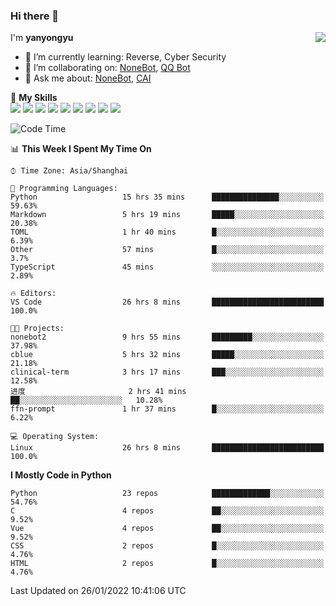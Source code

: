 ### Hi there 👋

<a href="#">
  <img align="right" src="https://github-readme-stats.vercel.app/api?username=yanyongyu&count_private=true&show_icons=true&bg_color=15,f2f7fd,E0EAFC" />
</a>

I'm **yanyongyu**

- 🌱 I’m currently learning: Reverse, Cyber Security
- 👯 I’m collaborating on: [NoneBot](https://github.com/nonebot), [QQ Bot](https://github.com/Mrs4s/go-cqhttp)
- 💬 Ask me about: [NoneBot](https://github.com/nonebot), [CAI](https://github.com/cscs181/CAI)

🌟 **My Skills**  
![](https://img.shields.io/badge/-Python-3e74a2?style=flat-square&logo=Python&logoColor=fff)
![](https://img.shields.io/badge/-Node.js-339933?style=flat-square&logo=Node.js&logoColor=fff)
![](https://img.shields.io/badge/-Vue-4fc08d?style=flat-square&logo=Vue.js&logoColor=fff)
![](https://img.shields.io/badge/-React-2d98ce?style=flat-square&logo=React&logoColor=fff)
![](https://img.shields.io/badge/-Docker-2496ED?style=flat-square&logo=Docker&logoColor=fff)
![](https://img.shields.io/badge/-Linux-000000?style=flat-square&logo=Linux&logoColor=fff)
![](https://img.shields.io/badge/-MySQL-4479A1?style=flat-square&logo=MySQL&logoColor=fff)
![](https://img.shields.io/badge/-Redis-DC382D?style=flat-square&logo=Redis&logoColor=fff)
![](https://img.shields.io/badge/-MongoDB-47A248?style=flat-square&logo=MongoDB&logoColor=fff)

<!--START_SECTION:waka-->
![Code Time](http://img.shields.io/badge/Code%20Time-2%2C063%20hrs%2017%20mins-blue)

📊 **This Week I Spent My Time On** 

```text
⌚︎ Time Zone: Asia/Shanghai

💬 Programming Languages: 
Python                   15 hrs 35 mins      ███████████████░░░░░░░░░░   59.63% 
Markdown                 5 hrs 19 mins       █████░░░░░░░░░░░░░░░░░░░░   20.38% 
TOML                     1 hr 40 mins        █░░░░░░░░░░░░░░░░░░░░░░░░   6.39% 
Other                    57 mins             █░░░░░░░░░░░░░░░░░░░░░░░░   3.7% 
TypeScript               45 mins             ░░░░░░░░░░░░░░░░░░░░░░░░░   2.89%

🔥 Editors: 
VS Code                  26 hrs 8 mins       █████████████████████████   100.0%

🐱‍💻 Projects: 
nonebot2                 9 hrs 55 mins       █████████░░░░░░░░░░░░░░░░   37.98% 
cblue                    5 hrs 32 mins       █████░░░░░░░░░░░░░░░░░░░░   21.18% 
clinical-term            3 hrs 17 mins       ███░░░░░░░░░░░░░░░░░░░░░░   12.58% 
进度                       2 hrs 41 mins       ██░░░░░░░░░░░░░░░░░░░░░░░   10.28% 
ffn-prompt               1 hr 37 mins        █░░░░░░░░░░░░░░░░░░░░░░░░   6.22%

💻 Operating System: 
Linux                    26 hrs 8 mins       █████████████████████████   100.0%

```

**I Mostly Code in Python** 

```text
Python                   23 repos            █████████████░░░░░░░░░░░░   54.76% 
C                        4 repos             ██░░░░░░░░░░░░░░░░░░░░░░░   9.52% 
Vue                      4 repos             ██░░░░░░░░░░░░░░░░░░░░░░░   9.52% 
CSS                      2 repos             █░░░░░░░░░░░░░░░░░░░░░░░░   4.76% 
HTML                     2 repos             █░░░░░░░░░░░░░░░░░░░░░░░░   4.76%

```



 Last Updated on 26/01/2022 10:41:06 UTC
<!--END_SECTION:waka-->
